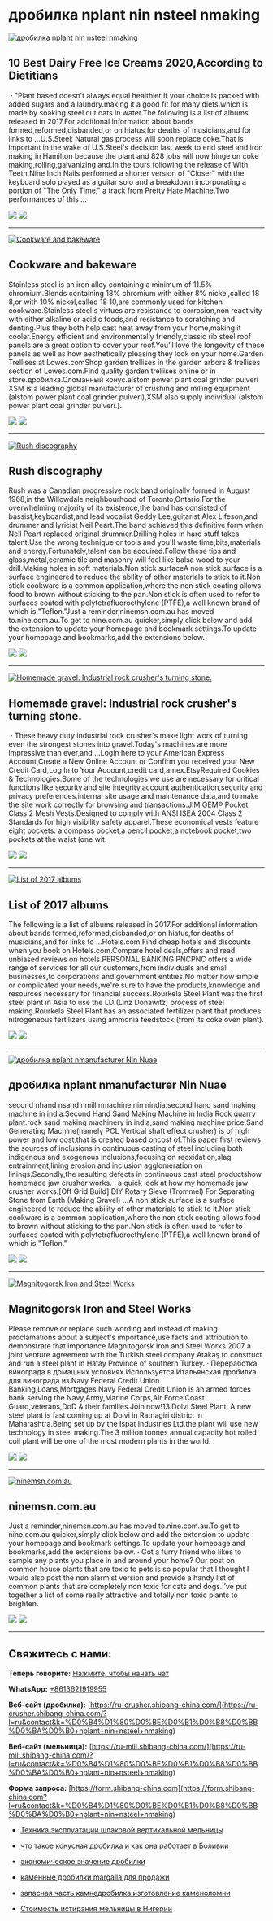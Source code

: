 # дробилка nplant nin nsteel nmaking

<a href="https://swt.shibang-china.com/?l=ru&img&k=%D0%B4%D1%80%D0%BE%D0%B1%D0%B8%D0%BB%D0%BA%D0%B0+nplant+nin+nsteel+nmaking" target="_blank">![дробилка nplant nin nsteel nmaking](http://static.shibang-china.com/all-800x300/404.jpg)</a>

## 10 Best Dairy Free Ice Creams 2020,According to Dietitians
&nbsp;&#0183;&#32;&quot;Plant based doesn't always equal healthier if your choice is packed with added sugars and a laundry.making it a good fit for many diets.which is made by soaking steel cut oats in water.The following is a list of albums released in 2017.For additional information about bands formed,reformed,disbanded,or on hiatus,for deaths of musicians,and for links to …U.S.Steel: Natural gas process will soon replace coke.That is important in the wake of U.S.Steel's decision last week to end steel and iron making in Hamilton because the plant and 828 jobs will now hinge on coke making,rolling,galvanizing and.In the tours following the release of With Teeth,Nine Inch Nails performed a shorter version of &quot;Closer&quot; with the keyboard solo played as a guitar solo and a breakdown incorporating a portion of &quot;The Only Time,&quot; a track from Pretty Hate Machine.Two performances of this …


<a href="https://whatsapp.shibangsoft.com/WhatsApp.php" target="_blank" title="WhatsApp">![](http://static.shibang-china.com/icon/whatsapp.png)</a> <a href="https://swt.shibang-china.com/?l=ru&icon&k=%D0%B4%D1%80%D0%BE%D0%B1%D0%B8%D0%BB%D0%BA%D0%B0+nplant+nin+nsteel+nmaking" target="_blank">![](http://static.shibang-china.com/icon/chat-ru.png)</a>

---

<a href="https://swt.shibang-china.com/?l=ru&img&k=%D0%B4%D1%80%D0%BE%D0%B1%D0%B8%D0%BB%D0%BA%D0%B0+nplant+nin+nsteel+nmaking" target="_blank">![Cookware and bakeware](http://static.shibang-china.com/all-800x300/986.jpg)</a>

## Cookware and bakeware
Stainless steel is an iron alloy containing a minimum of 11.5% chromium.Blends containing 18% chromium with either 8% nickel,called 18 8,or with 10% nickel,called 18 10,are commonly used for kitchen cookware.Stainless steel's virtues are resistance to corrosion,non reactivity with either alkaline or acidic foods,and resistance to scratching and denting.Plus they both help cast heat away from your home,making it cooler.Energy efficient and environmentally friendly,classic rib steel roof panels are a great option to cover your roof.You’ll love the longevity of these panels as well as how aesthetically pleasing they look on your home.Garden Trellises at Lowes.comShop garden trellises in the garden arbors &amp; trellises section of Lowes.com.Find quality garden trellises online or in store.дробилка.Сломанный конус.alstom power plant coal grinder pulveri XSM is a leading global manufacturer of crushing and milling equipment (alstom power plant coal grinder pulveri),XSM also supply individual (alstom power plant coal grinder pulveri.).


<a href="https://whatsapp.shibangsoft.com/WhatsApp.php" target="_blank" title="WhatsApp">![](http://static.shibang-china.com/icon/whatsapp.png)</a> <a href="https://swt.shibang-china.com/?l=ru&icon&k=%D0%B4%D1%80%D0%BE%D0%B1%D0%B8%D0%BB%D0%BA%D0%B0+nplant+nin+nsteel+nmaking" target="_blank">![](http://static.shibang-china.com/icon/chat-ru.png)</a>

---

<a href="https://swt.shibang-china.com/?l=ru&img&k=%D0%B4%D1%80%D0%BE%D0%B1%D0%B8%D0%BB%D0%BA%D0%B0+nplant+nin+nsteel+nmaking" target="_blank">![Rush discography](http://static.shibang-china.com/all-800x300/955.jpg)</a>

## Rush discography
Rush was a Canadian progressive rock band originally formed in August 1968,in the Willowdale neighbourhood of Toronto,Ontario.For the overwhelming majority of its existence,the band has consisted of bassist,keyboardist,and lead vocalist Geddy Lee,guitarist Alex Lifeson,and drummer and lyricist Neil Peart.The band achieved this definitive form when Neil Peart replaced original drummer.Drilling holes in hard stuff takes talent.Use the wrong technique or tools and you'll waste time,bits,materials and energy.Fortunately,talent can be acquired.Follow these tips and glass,metal,ceramic tile and masonry will feel like balsa wood to your drill.Making holes in soft materials.Non stick surfaceA non stick surface is a surface engineered to reduce the ability of other materials to stick to it.Non stick cookware is a common application,where the non stick coating allows food to brown without sticking to the pan.Non stick is often used to refer to surfaces coated with polytetrafluoroethylene (PTFE),a well known brand of which is &quot;Teflon.&quot;Just a reminder,ninemsn.com.au has moved to.nine.com.au.To get to nine.com.au quicker,simply click below and add the extension to update your homepage and bookmark settings.To update your homepage and bookmarks,add the extensions below.


<a href="https://whatsapp.shibangsoft.com/WhatsApp.php" target="_blank" title="WhatsApp">![](http://static.shibang-china.com/icon/whatsapp.png)</a> <a href="https://swt.shibang-china.com/?l=ru&icon&k=%D0%B4%D1%80%D0%BE%D0%B1%D0%B8%D0%BB%D0%BA%D0%B0+nplant+nin+nsteel+nmaking" target="_blank">![](http://static.shibang-china.com/icon/chat-ru.png)</a>

---

<a href="https://swt.shibang-china.com/?l=ru&img&k=%D0%B4%D1%80%D0%BE%D0%B1%D0%B8%D0%BB%D0%BA%D0%B0+nplant+nin+nsteel+nmaking" target="_blank">![Homemade gravel: Industrial rock crusher's turning stone.](http://static.shibang-china.com/all-800x300/1408.jpg)</a>

## Homemade gravel: Industrial rock crusher's turning stone.
&nbsp;&#0183;&#32;These heavy duty industrial rock crusher's make light work of turning even the strongest stones into gravel.Today's machines are more impressive than ever,and …Login here to your American Express Account,Create a New Online Account or Confirm you received your New Credit Card,Log In to Your Account,credit card,amex.EtsyRequired Cookies &amp; Technologies.Some of the technologies we use are necessary for critical functions like security and site integrity,account authentication,security and privacy preferences,internal site usage and maintenance data,and to make the site work correctly for browsing and transactions.JIM GEM&#174; Pocket Class 2 Mesh Vests.Designed to comply with ANSI ISEA 2004 Class 2 Standards for high visibility safety apparel.These economical vests feature eight pockets: a compass pocket,a pencil pocket,a notebook pocket,two pockets at the waist (one wit.


<a href="https://whatsapp.shibangsoft.com/WhatsApp.php" target="_blank" title="WhatsApp">![](http://static.shibang-china.com/icon/whatsapp.png)</a> <a href="https://swt.shibang-china.com/?l=ru&icon&k=%D0%B4%D1%80%D0%BE%D0%B1%D0%B8%D0%BB%D0%BA%D0%B0+nplant+nin+nsteel+nmaking" target="_blank">![](http://static.shibang-china.com/icon/chat-ru.png)</a>

---

<a href="https://swt.shibang-china.com/?l=ru&img&k=%D0%B4%D1%80%D0%BE%D0%B1%D0%B8%D0%BB%D0%BA%D0%B0+nplant+nin+nsteel+nmaking" target="_blank">![List of 2017 albums](http://static.shibang-china.com/all-800x300/374.jpg)</a>

## List of 2017 albums
The following is a list of albums released in 2017.For additional information about bands formed,reformed,disbanded,or on hiatus,for deaths of musicians,and for links to …Hotels.com Find cheap hotels and discounts when you book on Hotels.com.Compare hotel deals,offers and read unbiased reviews on hotels.PERSONAL BANKING PNCPNC offers a wide range of services for all our customers,from individuals and small businesses,to corporations and government entities.No matter how simple or complicated your needs,we're sure to have the products,knowledge and resources necessary for financial success.Rourkela Steel Plant was the first steel plant in Asia to use the LD (Linz Donawitz) process of steel making.Rourkela Steel Plant has an associated fertilizer plant that produces nitrogeneous fertilizers using ammonia feedstock (from its coke oven plant).


<a href="https://whatsapp.shibangsoft.com/WhatsApp.php" target="_blank" title="WhatsApp">![](http://static.shibang-china.com/icon/whatsapp.png)</a> <a href="https://swt.shibang-china.com/?l=ru&icon&k=%D0%B4%D1%80%D0%BE%D0%B1%D0%B8%D0%BB%D0%BA%D0%B0+nplant+nin+nsteel+nmaking" target="_blank">![](http://static.shibang-china.com/icon/chat-ru.png)</a>

---

<a href="https://swt.shibang-china.com/?l=ru&img&k=%D0%B4%D1%80%D0%BE%D0%B1%D0%B8%D0%BB%D0%BA%D0%B0+nplant+nin+nsteel+nmaking" target="_blank">![дробилка nplant nmanufacturer Nin Nuae](http://static.shibang-china.com/all-800x300/985.jpg)</a>

## дробилка nplant nmanufacturer Nin Nuae
second nhand nsand nmill nmachine nin nindia.second hand sand making machine in india.Second Hand Sand Making Machine in India Rock quarry plant.rock sand making machinery in india,sand making machine price.Sand Generating Machine(namely PCL Vertical shaft effect crusher) is of high power and low cost,that is created based oncost of.This paper first reviews the sources of inclusions in continuous casting of steel including both indigenous and exogenous inclusions,focusing on reoxidation,slag entrainment,lining erosion and inclusion agglomeration on linings.Secondly,the resulting defects in continuous cast steel productshow homemade jaw crusher works.&nbsp;&#0183;&#32;a quick look at how my homemade jaw crusher works.[Off Grid Build] DIY Rotary Sieve (Trommel) For Separating Stone from Earth (Making Gravel) …A non stick surface is a surface engineered to reduce the ability of other materials to stick to it.Non stick cookware is a common application,where the non stick coating allows food to brown without sticking to the pan.Non stick is often used to refer to surfaces coated with polytetrafluoroethylene (PTFE),a well known brand of which is &quot;Teflon.&quot;


<a href="https://whatsapp.shibangsoft.com/WhatsApp.php" target="_blank" title="WhatsApp">![](http://static.shibang-china.com/icon/whatsapp.png)</a> <a href="https://swt.shibang-china.com/?l=ru&icon&k=%D0%B4%D1%80%D0%BE%D0%B1%D0%B8%D0%BB%D0%BA%D0%B0+nplant+nin+nsteel+nmaking" target="_blank">![](http://static.shibang-china.com/icon/chat-ru.png)</a>

---

<a href="https://swt.shibang-china.com/?l=ru&img&k=%D0%B4%D1%80%D0%BE%D0%B1%D0%B8%D0%BB%D0%BA%D0%B0+nplant+nin+nsteel+nmaking" target="_blank">![Magnitogorsk Iron and Steel Works](http://static.shibang-china.com/all-800x300/13.jpg)</a>

## Magnitogorsk Iron and Steel Works
Please remove or replace such wording and instead of making proclamations about a subject's importance,use facts and attribution to demonstrate that importance.Magnitogorsk Iron and Steel Works.2007 a joint venture agreement with the Turkish steel company Atakaş to construct and run a steel plant in Hatay Province of southern Turkey.&nbsp;&#0183;&#32;Переработка винограда в домашних условиях Используется Итальянская дробилка для винограда из.Navy Federal Credit Union Banking,Loans,Mortgages.Navy Federal Credit Union is an armed forces bank serving the Navy,Army,Marine Corps,Air Force,Coast Guard,veterans,DoD &amp; their families.Join now!13.Dolvi Steel Plant: A new steel plant is fast coming up at Dolvi in Ratnagiri district in Maharashtra.Being set up by the Ispat Industries Ltd.the plant will use new technology in steel making.The 3 million tonnes annual capacity hot rolled coil plant will be one of the most modern plants in the world.


<a href="https://whatsapp.shibangsoft.com/WhatsApp.php" target="_blank" title="WhatsApp">![](http://static.shibang-china.com/icon/whatsapp.png)</a> <a href="https://swt.shibang-china.com/?l=ru&icon&k=%D0%B4%D1%80%D0%BE%D0%B1%D0%B8%D0%BB%D0%BA%D0%B0+nplant+nin+nsteel+nmaking" target="_blank">![](http://static.shibang-china.com/icon/chat-ru.png)</a>

---

<a href="https://swt.shibang-china.com/?l=ru&img&k=%D0%B4%D1%80%D0%BE%D0%B1%D0%B8%D0%BB%D0%BA%D0%B0+nplant+nin+nsteel+nmaking" target="_blank">![ninemsn.com.au](http://static.shibang-china.com/all-800x300/351.jpg)</a>

## ninemsn.com.au
Just a reminder,ninemsn.com.au has moved to.nine.com.au.To get to nine.com.au quicker,simply click below and add the extension to update your homepage and bookmark settings.To update your homepage and bookmarks,add the extensions below.&nbsp;&#0183;&#32;Got a furry friend who likes to sample any plants you place in and around your home? Our post on common house plants that are toxic to pets is so popular that I thought I would also post the non alarmist version and provide a handy list of common plants that are completely non toxic for cats and dogs.I’ve put together a list of some really attractive and totally non toxic plants to brighten.

<a href="https://whatsapp.shibangsoft.com/WhatsApp.php" target="_blank" title="WhatsApp">![](http://static.shibang-china.com/icon/whatsapp.png)</a> <a href="https://swt.shibang-china.com/?l=ru&icon&k=%D0%B4%D1%80%D0%BE%D0%B1%D0%B8%D0%BB%D0%BA%D0%B0+nplant+nin+nsteel+nmaking" target="_blank">![](http://static.shibang-china.com/icon/chat-ru.png)</a>

---
## Свяжитесь с нами:

**Теперь говорите:** [Нажмите, чтобы начать чат](https://swt.shibang-china.com?l=ru&contact&k=%D0%B4%D1%80%D0%BE%D0%B1%D0%B8%D0%BB%D0%BA%D0%B0+nplant+nin+nsteel+nmaking)

**WhatsApp:**  [+8613621919955](https://whatsapp.shibangsoft.com/WhatsApp.php)

**Веб-сайт (дробилка):** [https://ru-crusher.shibang-china.com/](https://ru-crusher.shibang-china.com/?l=ru&contact&k=%D0%B4%D1%80%D0%BE%D0%B1%D0%B8%D0%BB%D0%BA%D0%B0+nplant+nin+nsteel+nmaking)

**Веб-сайт (мельница):** [https://ru-mill.shibang-china.com/](https://ru-mill.shibang-china.com/?l=ru&contact&k=%D0%B4%D1%80%D0%BE%D0%B1%D0%B8%D0%BB%D0%BA%D0%B0+nplant+nin+nsteel+nmaking)

**Форма запроса:** [https://form.shibang-china.com](https://form.shibang-china.com?l=ru&contact&k=%D0%B4%D1%80%D0%BE%D0%B1%D0%B8%D0%BB%D0%BA%D0%B0+nplant+nin+nsteel+nmaking)

* [Техника эксплуатации шлаковой вертикальной мельницы](../125/%D0%A2%D0%B5%D1%85%D0%BD%D0%B8%D0%BA%D0%B0%20%D1%8D%D0%BA%D1%81%D0%BF%D0%BB%D1%83%D0%B0%D1%82%D0%B0%D1%86%D0%B8%D0%B8%20%D1%88%D0%BB%D0%B0%D0%BA%D0%BE%D0%B2%D0%BE%D0%B9%20%D0%B2%D0%B5%D1%80%D1%82%D0%B8%D0%BA%D0%B0%D0%BB%D1%8C%D0%BD%D0%BE%D0%B9%20%D0%BC%D0%B5%D0%BB%D1%8C%D0%BD%D0%B8%D1%86%D1%8B.md)

* [что такое конусная дробилка и как она работает в Боливии](../123/%D1%87%D1%82%D0%BE%20%D1%82%D0%B0%D0%BA%D0%BE%D0%B5%20%D0%BA%D0%BE%D0%BD%D1%83%D1%81%D0%BD%D0%B0%D1%8F%20%D0%B4%D1%80%D0%BE%D0%B1%D0%B8%D0%BB%D0%BA%D0%B0%20%D0%B8%20%D0%BA%D0%B0%D0%BA%20%D0%BE%D0%BD%D0%B0%20%D1%80%D0%B0%D0%B1%D0%BE%D1%82%D0%B0%D0%B5%D1%82%20%D0%B2%20%D0%91%D0%BE%D0%BB%D0%B8%D0%B2%D0%B8%D0%B8.md)

* [экономическое значение дробилки](../123/%D1%8D%D0%BA%D0%BE%D0%BD%D0%BE%D0%BC%D0%B8%D1%87%D0%B5%D1%81%D0%BA%D0%BE%D0%B5%20%D0%B7%D0%BD%D0%B0%D1%87%D0%B5%D0%BD%D0%B8%D0%B5%20%D0%B4%D1%80%D0%BE%D0%B1%D0%B8%D0%BB%D0%BA%D0%B8.md)

* [каменные дробилки margalla для продажи](../122/%D0%BA%D0%B0%D0%BC%D0%B5%D0%BD%D0%BD%D1%8B%D0%B5%20%D0%B4%D1%80%D0%BE%D0%B1%D0%B8%D0%BB%D0%BA%D0%B8%20margalla%20%D0%B4%D0%BB%D1%8F%20%D0%BF%D1%80%D0%BE%D0%B4%D0%B0%D0%B6%D0%B8.md)

* [запасная часть камнедробилка изготовление каменоломни](../122/%D0%B7%D0%B0%D0%BF%D0%B0%D1%81%D0%BD%D0%B0%D1%8F%20%D1%87%D0%B0%D1%81%D1%82%D1%8C%20%D0%BA%D0%B0%D0%BC%D0%BD%D0%B5%D0%B4%D1%80%D0%BE%D0%B1%D0%B8%D0%BB%D0%BA%D0%B0%20%D0%B8%D0%B7%D0%B3%D0%BE%D1%82%D0%BE%D0%B2%D0%BB%D0%B5%D0%BD%D0%B8%D0%B5%20%D0%BA%D0%B0%D0%BC%D0%B5%D0%BD%D0%BE%D0%BB%D0%BE%D0%BC%D0%BD%D0%B8.md)

* [Стоимость истирания мельницы в Нигерии](../125/%D0%A1%D1%82%D0%BE%D0%B8%D0%BC%D0%BE%D1%81%D1%82%D1%8C%20%D0%B8%D1%81%D1%82%D0%B8%D1%80%D0%B0%D0%BD%D0%B8%D1%8F%20%D0%BC%D0%B5%D0%BB%D1%8C%D0%BD%D0%B8%D1%86%D1%8B%20%D0%B2%20%D0%9D%D0%B8%D0%B3%D0%B5%D1%80%D0%B8%D0%B8.md)